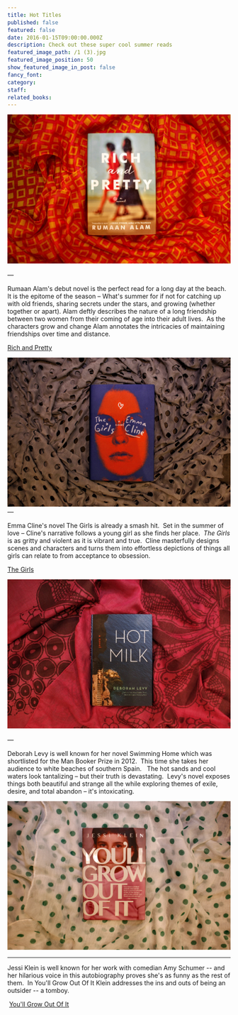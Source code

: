 ```yaml
---
title: Hot Titles
published: false
featured: false
date: 2016-01-15T09:00:00.000Z
description: Check out these super cool summer reads
featured_image_path: /1 (3).jpg
featured_image_position: 50
show_featured_image_in_post: false
fancy_font:
category:
staff:
related_books:
---
```



![](/uploads/versions/1-2---x----2184-1456x---.jpg)

—

Rumaan Alam's debut novel is the perfect read for a long day at the beach.&nbsp; It is the epitome of the season – What's summer for if not for catching up with old friends, sharing secrets under the stars, and growing (whether together or apart). Alam deftly describes the nature of a long friendship between two women from their coming of age into their adult lives.&nbsp; As the characters grow and change Alam annotates the intricacies of maintaining friendships over time and distance.&nbsp;

[Rich and Pretty](http://www.brooklinebooksmith-shop.com/book/9780062429933)

![](/uploads/versions/1-5---x----1937-1291x---.jpg)
<br>—

Emma Cline's novel The Girls is already a smash hit. &nbsp;Set in the summer of love – Cline's narrative follows a young girl as she finds her place.&nbsp; *The Girls* is as gritty and violent as it is vibrant and true.&nbsp; Cline masterfully designs scenes and characters and turns them into effortless depictions of things all girls can relate to from acceptance to obsession.

[The Girls](http://www.brooklinebooksmith-shop.com/book/9780812998603)

![](/uploads/versions/1-1---x----2026-1351x---.jpg)

—

Deborah Levy is well known for her novel Swimming Home which was shortlisted for the Man Booker Prize in 2012. &nbsp;This time she takes her audience to white beaches of southern Spain. &nbsp; The hot sands and cool waters look tantalizing – but their truth is devastating. &nbsp;Levy's novel exposes things both beautiful and strange all the while exploring themes of exile, desire, and total abandon – it's intoxicating.

![](/uploads/versions/1-4---x----4311-2874x---.jpg)

---

Jessi Klein is well known for her work with comedian Amy Schumer -- and her hilarious voice in this autobiography proves she's as funny as the rest of them.&nbsp; In You'll Grow Out Of It Klein addresses the ins and outs of being an outsider -- a tomboy.

&nbsp;[You'll Grow Out Of It](http://www.brooklinebooksmith-shop.com/book/9781455531189)